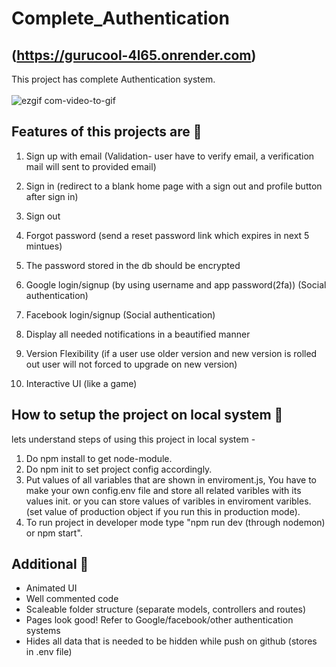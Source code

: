 # Complete_Authentication

## (https://gurucool-4l65.onrender.com)

This project has complete Authentication system.
<br/>
<br/>
![ezgif com-video-to-gif](https://github.com/Ritikthakur01/Complete_Authentication/assets/114640486/c686b5ca-c9bf-4c8b-b17a-4ca69210dfb5)


## Features of this projects are 🚱
1. Sign up with email (Validation- user have to verify email, a verification mail will sent to provided email)

2. Sign in (redirect to a blank home page with a sign out and profile button after sign in)

3. Sign out
4. Forgot password (send a reset password link which expires in next 5 mintues)

5. The password stored in the db should be encrypted
6. Google login/signup (by using username and app password(2fa)) (Social authentication)
7. Facebook login/signup (Social authentication)
8. Display all needed notifications in a beautified manner
9. Version Flexibility (if a user use older version and new version is rolled out user will not forced to upgrade on new version)
10. Interactive UI (like a game)

## How to setup the project on local system 🚱
lets understand steps of using this project in local system -

1. Do npm install to get node-module.
2. Do npm init to set project config accordingly.
3. Put values of all variables that are shown in enviroment.js,  You have to make your own config.env file and store all related varibles with its values init. or you can store values of varibles in enviroment varibles.(set value of production object if you run this in production mode).
4. To run project in developer mode type "npm run dev (through nodemon) or npm start".

## Additional 🦖
- Animated UI
- Well commented code
- Scaleable folder structure (separate models, controllers and routes)
- Pages look good! Refer to Google/facebook/other authentication systems
- Hides all data that is needed to be hidden while push on github (stores in .env file)     
